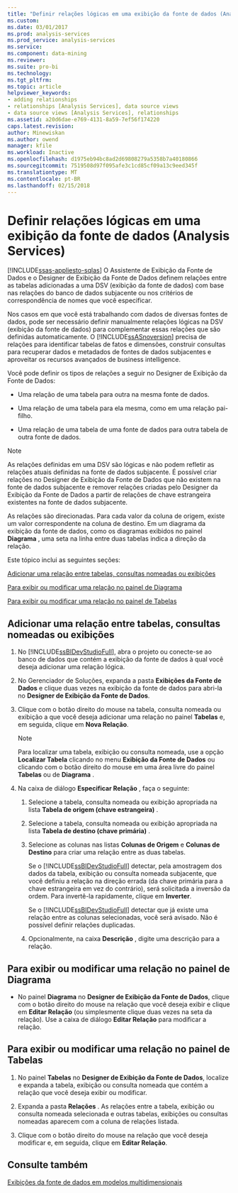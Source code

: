 ```yaml
---
title: "Definir relações lógicas em uma exibição da fonte de dados (Analysis Services) | Microsoft Docs"
ms.custom: 
ms.date: 03/01/2017
ms.prod: analysis-services
ms.prod_service: analysis-services
ms.service: 
ms.component: data-mining
ms.reviewer: 
ms.suite: pro-bi
ms.technology: 
ms.tgt_pltfrm: 
ms.topic: article
helpviewer_keywords:
- adding relationships
- relationships [Analysis Services], data source views
- data source views [Analysis Services], relationships
ms.assetid: a20d6dae-e769-4131-8a59-7ef56f174220
caps.latest.revision: 
author: Minewiskan
ms.author: owend
manager: kfile
ms.workload: Inactive
ms.openlocfilehash: d1975eb94bc8ad2d69808279a5358b7a40180866
ms.sourcegitcommit: 7519508d97f095afe3c1cd85cf09a13c9eed345f
ms.translationtype: MT
ms.contentlocale: pt-BR
ms.lasthandoff: 02/15/2018
---
```

# <a name="define-logical-relationships-in-a-data-source-view-analysis-services"></a>Definir relações lógicas em uma exibição da fonte de dados (Analysis Services)
[!INCLUDE[ssas-appliesto-sqlas](../../includes/ssas-appliesto-sqlas.md)]
O Assistente de Exibição da Fonte de Dados e o Designer de Exibição da Fonte de Dados definem relações entre as tabelas adicionadas a uma DSV (exibição da fonte de dados) com base nas relações do banco de dados subjacente ou nos critérios de correspondência de nomes que você especificar.  
  
 Nos casos em que você está trabalhando com dados de diversas fontes de dados, pode ser necessário definir manualmente relações lógicas na DSV (exibição da fonte de dados) para complementar essas relações que são definidas automaticamente. O [!INCLUDE[ssASnoversion](../../includes/ssasnoversion-md.md)] precisa de relações para identificar tabelas de fatos e dimensões, construir consultas para recuperar dados e metadados de fontes de dados subjacentes e aproveitar os recursos avançados de business intelligence.  
  
 Você pode definir os tipos de relações a seguir no Designer de Exibição da Fonte de Dados:  
  
-   Uma relação de uma tabela para outra na mesma fonte de dados.  
  
-   Uma relação de uma tabela para ela mesma, como em uma relação pai-filho.  
  
-   Uma relação de uma tabela de uma fonte de dados para outra tabela de outra fonte de dados.  
  
> [!NOTE]  
>  As relações definidas em uma DSV são lógicas e não podem refletir as relações atuais definidas na fonte de dados subjacente. É possível criar relações no Designer de Exibição da Fonte de Dados que não existem na fonte de dados subjacente e remover relações criadas pelo Designer da Exibição da Fonte de Dados a partir de relações de chave estrangeira existentes na fonte de dados subjacente.  
  
 As relações são direcionadas. Para cada valor da coluna de origem, existe um valor correspondente na coluna de destino. Em um diagrama da exibição da fonte de dados, como os diagramas exibidos no painel **Diagrama** , uma seta na linha entre duas tabelas indica a direção da relação.  
  
 Este tópico inclui as seguintes seções:  
  
 [Adicionar uma relação entre tabelas, consultas nomeadas ou exibições](#bkmk_addRel)  
  
 [Para exibir ou modificar uma relação no painel de Diagrama](#bkmk_diagrampane)  
  
 [Para exibir ou modificar uma relação no painel de Tabelas](#bkmk_tablespane)  
  
##  <a name="bkmk_addRel"></a> Adicionar uma relação entre tabelas, consultas nomeadas ou exibições  
  
1.  No [!INCLUDE[ssBIDevStudioFull](../../includes/ssbidevstudiofull-md.md)], abra o projeto ou conecte-se ao banco de dados que contém a exibição da fonte de dados à qual você deseja adicionar uma relação lógica.  
  
2.  No Gerenciador de Soluções, expanda a pasta **Exibições da Fonte de Dados** e clique duas vezes na exibição da fonte de dados para abri-la no **Designer de Exibição da Fonte de Dados**.  
  
3.  Clique com o botão direito do mouse na tabela, consulta nomeada ou exibição a que você deseja adicionar uma relação no painel **Tabelas** e, em seguida, clique em **Nova Relação**.  
  
    > [!NOTE]  
    >  Para localizar uma tabela, exibição ou consulta nomeada, use a opção **Localizar Tabela** clicando no menu **Exibição da Fonte de Dados** ou clicando com o botão direito do mouse em uma área livre do painel **Tabelas** ou de **Diagrama** .  
  
4.  Na caixa de diálogo **Especificar Relação** , faça o seguinte:  
  
    1.  Selecione a tabela, consulta nomeada ou exibição apropriada na lista **Tabela de origem (chave estrangeira)** .  
  
    2.  Selecione a tabela, consulta nomeada ou exibição apropriada na lista **Tabela de destino (chave primária)** .  
  
    3.  Selecione as colunas nas listas **Colunas de Origem** e **Colunas de Destino** para criar uma relação entre as duas tabelas.  
  
         Se o [!INCLUDE[ssBIDevStudioFull](../../includes/ssbidevstudiofull-md.md)] detectar, pela amostragem dos dados da tabela, exibição ou consulta nomeada subjacente, que você definiu a relação na direção errada (da chave primária para a chave estrangeira em vez do contrário), será solicitada a inversão da ordem. Para invertê-la rapidamente, clique em **Inverter**.  
  
         Se o [!INCLUDE[ssBIDevStudioFull](../../includes/ssbidevstudiofull-md.md)] detectar que já existe uma relação entre as colunas selecionadas, você será avisado. Não é possível definir relações duplicadas.  
  
    4.  Opcionalmente, na caixa **Descrição** , digite uma descrição para a relação.  
  
##  <a name="bkmk_diagrampane"></a> Para exibir ou modificar uma relação no painel de Diagrama  
  
-   No painel **Diagrama** no **Designer de Exibição da Fonte de Dados**, clique com o botão direito do mouse na relação que você deseja exibir e clique em **Editar Relação** (ou simplesmente clique duas vezes na seta da relação).  Use a caixa de diálogo **Editar Relação** para modificar a relação.  
  
##  <a name="bkmk_tablespane"></a> Para exibir ou modificar uma relação no painel de Tabelas  
  
1.  No painel **Tabelas** no **Designer de Exibição da Fonte de Dados**, localize e expanda a tabela, exibição ou consulta nomeada que contém a relação que você deseja exibir ou modificar.  
  
2.  Expanda a pasta **Relações** .  As relações entre a tabela, exibição ou consulta nomeada selecionada e outras tabelas, exibições ou consultas nomeadas aparecem com a coluna de relações listada.  
  
3.  Clique com o botão direito do mouse na relação que você deseja modificar e, em seguida, clique em **Editar Relação**.  
  
## <a name="see-also"></a>Consulte também  
 [Exibições da fonte de dados em modelos multidimensionais](../../analysis-services/multidimensional-models/data-source-views-in-multidimensional-models.md)  
  
  
